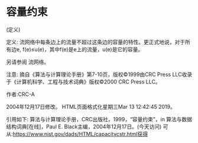 # 容量约束


(定义)



定义:
流网络中每条边上的流量不超过这条边的容量的特性。更正式地说，对于所有边e, f(e)≤u(e)，其中f(e)是e上的流量，u(e)是它的容量。



另请参阅
流网络。



注意:
摘自《算法与计算理论手册》第7-10页，版权©1999由CRC Press LLC收录于《计算机科学、工程与技术词典》版权©2000 CRC Press LLC。


作者:CRC-A







2004年12月17日修改。
HTML页面格式化星期三Mar 13 12:42:45 2019。



引用如下:
算法与计算理论手册，CRC出版社，1999，“容量约束”，in
算法与数据结构词典[在线]，Paul E. Black主编，2004年12月17日。(今天访问)
可从:https://www.nist.gov/dads/HTML/capacitycstr.html获得